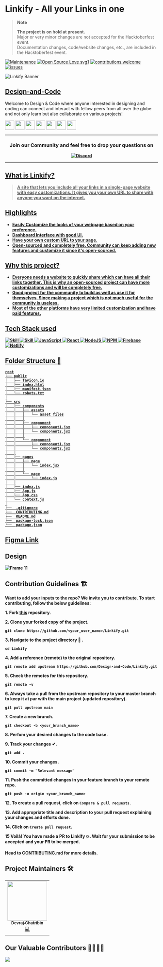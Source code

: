 # Linkify - All your Links in one

> **Note**
> 
> **The project is on hold at present.** \
> Major or very minor changes are not accepted for the Hacktoberfest event.\
> Documentation changes, code/website changes, etc., are included in the Hacktoberfest event.

[![Maintenance](https://img.shields.io/maintenance/no/2022)](https://github.com/Design-and-Code/Linkify/graphs/commit-activity)
[![Open Source Love svg1](https://badges.frapsoft.com/os/v1/open-source.svg?v=103?style=flat)](https://github.com/ellerbrock/open-source-badges/)
[![contributions welcome](https://img.shields.io/badge/contributions-welcome-brightgreen.svg?style=flat)](https://github.com/Design-and-Code/Linkify/issues)
[![issues](https://img.shields.io/github/issues/Design-and-Code/Linkify?color=6CC621)](https://github.com/Design-and-Code/Linkify/issues)

![Linkify Banner](https://user-images.githubusercontent.com/63140632/135325523-c52ddaa5-f424-488d-9139-26628ed7dc16.png)

## [Design-and-Code](https://discord.gg/druweDMn3s)

Welcome to Design & Code where anyone interested in designing and coding can connect and interact with fellow peers from all over the globe and not only learn but also collaborate on various projects!

<p align="left">
<a href="mailto:designandcode.community@gmail.com" style="text-decoration:none">
  <img height="30" src = "https://img.shields.io/badge/gmail-c14438?&style=for-the-badge&logo=gmail&logoColor=white">
</a>
  <a href="https://discord.gg/druweDMn3s" style="text-decoration:none">
  <img height="30" src="https://img.shields.io/badge/discord-darkblue.svg?&style=for-the-badge&logo=discord&logoColor=white" />
</a>
<a href="http://designandcode.us/" style="text-decoration:none">
  <img height="30" src = "https://img.shields.io/badge/website-c14438?&style=for-the-badge&logo=internet&logoColor=white">
</a>
<a href="https://www.linkedin.com/company/designandcode" style="text-decoration:none">
  <img height="30" src="https://img.shields.io/badge/linkedin-blue.svg?&style=for-the-badge&logo=linkedin&logoColor=white" />
</a>
<a href="https://github.com/Design-and-Code" style="text-decoration:none">
  <img height="30" src="https://img.shields.io/badge/Github-grey.svg?&style=for-the-badge&logo=Github&logoColor=white" />
</a>
<a href="https://twitter.com/DesignandCode3" style="text-decoration:none">
  <img height="30" src="https://img.shields.io/badge/Twitter-31a2f2.svg?&style=for-the-badge&logo=twitter&logoColor=white">
</a>
<a href="https://www.instagram.com/designandcode.community" style="text-decoration:none">
  <img height="30" src = "https://img.shields.io/badge/Instagram-%23E4405F.svg?&style=for-the-badge&logo=Instagram&logoColor=white">
</a>
<br />
  
---

<h3 align="center"> <b>Join our Community and feel free to drop your questions on</h3>
<p align="center">
   <a href="https://discord.gg/druweDMn3s">
   <img alt="Discord" src="https://img.shields.io/badge/Discord-7289DA?style=for-the-badge&logo=discord&logoColor=white"> 
</p>

---

## What is Linkify?

> A site that lets you include all your links in a single-page website with easy customizations. It gives you your own URL to share with anyone you want on the internet.

## Highlights

- Easily Customize the looks of your webpage based on your preference.
- Dashboard Interface with good UI.
- Have your own custom URL to your page.
- Open-sourced and completely free. Community can keep adding new features and customize it since it's open-sourced.

## Why this project?

- Everyone needs a website to quickly share which can have all their links together. This is why an open-sourced project can have more customizations and will be completely free.
- Good project for the community to build as well as use it for themselves. Since making a project which is not much useful for the community is useless.
- Most of the other platforms have very limited customization and have paid features.

## Tech Stack used

<div align="left">

![Skill](https://img.shields.io/badge/HTML5-E34F26?style=for-the-badge&logo=html5&logoColor=white)
![Skill](https://img.shields.io/badge/CSS3-1572B6?style=for-the-badge&logo=css3&logoColor=white)
![JavaScript](https://img.shields.io/badge/javascript-%23323330.svg?style=for-the-badge&logo=javascript&logoColor=%23F7DF1E)
![React](https://img.shields.io/badge/react-%2320232a.svg?style=for-the-badge&logo=react&logoColor=%2361DAFB)
![NodeJS](https://img.shields.io/badge/node.js-6DA55F?style=for-the-badge&logo=node.js&logoColor=white)
![NPM](https://img.shields.io/badge/NPM-%23000000.svg?style=for-the-badge&logo=npm&logoColor=white)
![Firebase](https://img.shields.io/badge/firebase-%23039BE5.svg?style=for-the-badge&logo=firebase)
![Netlify](https://img.shields.io/badge/netlify-%23000000.svg?style=for-the-badge&logo=netlify&logoColor=#00C7B7)

</div>

## Folder Structure 📁

```
root
├── public
│   ├── favicon.io
│   ├── index.html
│   ├── manifest.json
│   └── robots.txt
│
├── src
│   ├── components
│   │   ├── assets
│   │   │   └── asset files
│   │   │
│   │   ├── component
│   │   │   ├── component1.jsx
│   │   │   └── component2.jsx
│   │   │
│   │   └── component
│   │       ├── component1.jsx
│   │       └── component2.jsx
│   │
│   ├── pages
│   │   ├── page
│   │   │   └── index.jsx
│   │   │
│   │   └── page
│   │       └── index.js
│   │
│   ├── index.js
│   ├── App.js
│   ├── App.css
│   └── context.js
│
├──  .gitignore
├──  CONTRIBUTING.md
├──  README.md
├──  package-lock.json
└──  package.json
```

## [Figma Link](https://www.figma.com/file/H98Z5ufdXcK0zOJwjqnXrW/Linkify?node-id=59%3A0)

## Design
![Frame 11](https://user-images.githubusercontent.com/65373279/123664843-5aac6780-d855-11eb-8314-604321952d5e.png)

## Contribution Guidelines 🏗

Want to add your inputs to the repo? We invite you to contribute. 
To start contributing, follow the below guidelines: 

**1.**  Fork [this](https://github.com/Design-and-Code/Linkify) repository.

**2.**  Clone your forked copy of the project.

```
git clone https://github.com/<your_user_name>/Linkify.git
```

**3.** Navigate to the project directory :file_folder: .

```
cd Linkify
```

**4.** Add a reference (remote) to the original repository.

```
git remote add upstream https://github.com/Design-and-Code/Linkify.git
```

**5.** Check the remotes for this repository.

```
git remote -v
```

**6.** Always take a pull from the upstream repository to your master branch to keep it at par with the main project (updated repository).

```
git pull upstream main
```

**7.** Create a new branch.

```
git checkout -b <your_branch_name>
```

**8.** Perfom your desired changes to the code base.

**9.** Track your changes ✔. 

```
git add . 
```

**10.** Commit your changes.

```
git commit -m "Relevant message"
```

**11.** Push the committed changes in your feature branch to your remote repo.

```
git push -u origin <your_branch_name>
```

**12.** To create a pull request, click on `Compare & pull requests`.

**13.** Add appropriate title and description to your pull request explaining your changes and efforts done.

**14.** Click on `Create pull request`.


**15** Voilà! You have made a PR to Linkify 💥. Wait for your submission to be accepted and your PR to be merged.

#### Head to [CONTRIBUTING.md](./CONTRIBUTING.md) for more details.

## Project Maintainers 🛠

<table>
  <tbody><tr>
    <td align="center"><a href="https://github.com/DevrajDC"><img alt="" src="https://avatars.githubusercontent.com/u/65373279" width="130px;"><br><sub><b> Devraj Chatribin </b></sub></a><br><a href="https://github.com/Design-and-Code/Projects-showcase" title="Code">💻 </a></td> </a></td>
    
  </tr>
</tbody></table>

## Our Valuable Contributors 👩‍💻👨‍💻
<a href="https://github.com/Design-and-Code/Linkify/graphs/contributors">
  <img src="https://contributors-img.web.app/image?repo=Design-and-Code/Linkify" />
</a>
